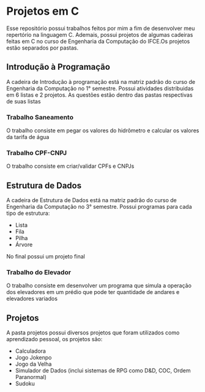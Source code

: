 # Projetos em C

Esse repositório possui trabalhos feitos por mim a fim de desenvolver meu repertório na linguagem C. Ademais, possui projetos de algumas cadeiras feitas em C no curso de Engenharia da Computação do IFCE.Os projetos estão separados por pastas.

## Introdução à Programação
A cadeira de Introdução à programação está na matriz padrão do curso de Engenharia da Computação no 1° semestre.
Possui atividades distribuidas em 6 listas e 2 projetos. As questões estão dentro das pastas respectivas de suas listas

### Trabalho Saneamento
O trabalho consiste em pegar os valores do hidrômetro e calcular os valores da tarifa de água

### Trabalho CPF-CNPJ
O trabalho consiste em criar/validar CPFs e CNPJs

## Estrutura de Dados
A cadeira de Estrutura de Dados está na matriz padrão do curso de Engenharia da Computação no 3° semestre.
Possui programas para cada tipo de estrutura: 
- Lista
- Fila
- Pilha
- Árvore

No final possui um projeto final

### Trabalho do Elevador
O trabalho consiste em desenvolver um programa que simula a operação dos elevadores em um prédio que pode ter quantidade de andares e elevadores variados

## Projetos

A pasta projetos possui diversos projetos que foram utilizados como aprendizado pessoal, os projetos são:
- Calculadora
- Jogo Jokenpo
- Jogo da Velha
- Simulador de Dados (inclui sistemas de RPG como D&D, COC, Ordem Paranormal)
- Sudoku

